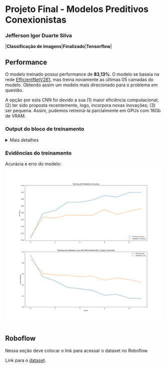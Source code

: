 # Projeto Final - Modelos Preditivos Conexionistas

### Jefferson Igor Duarte Silva

|**Classificação de Imagens**|**Finalizado**|**Tensorflow**|


## Performance

O modelo treinado possui performance de **83,13%**.
O modelo se baseia na rede [EfficientNetV2B1](https://keras.io/api/applications/efficientnet_v2/), mas treina novamente as últimas 05 camadas do modelo. Obtendo assim um modelo mais direcionado para o problema em questão.

A opção por esta CNN foi devido a sua (1) maior eficiência computacional; (2) ter sido proposta recentemente, logo, incorpora novas inovações; (3) ser pequena. Assim, pudemos retreiná-la parcialmente em GPUs com 16Gb de VRAM.

### Output do bloco de treinamento

<details>
  <summary>Mais detalhes</summary>
  
  ```
Epoch 1/10
26/26 [==============================] - 211s 5s/step - loss: 0.9392 - accuracy: 0.6122 - val_loss: 0.8656 - val_accuracy: 0.6228
Epoch 2/10
26/26 [==============================] - 191s 5s/step - loss: 0.5459 - accuracy: 0.7958 - val_loss: 0.6099 - val_accuracy: 0.7682
Epoch 3/10
26/26 [==============================] - 189s 6s/step - loss: 0.4713 - accuracy: 0.8161 - val_loss: 0.5772 - val_accuracy: 0.7613
Epoch 4/10
26/26 [==============================] - 189s 5s/step - loss: 0.3542 - accuracy: 0.8770 - val_loss: 0.5743 - val_accuracy: 0.7833
Epoch 5/10
26/26 [==============================] - 191s 5s/step - loss: 0.3310 - accuracy: 0.8770 - val_loss: 0.5487 - val_accuracy: 0.7805
Epoch 6/10
26/26 [==============================] - 189s 5s/step - loss: 0.3038 - accuracy: 0.8926 - val_loss: 0.5600 - val_accuracy: 0.7819
Epoch 7/10
26/26 [==============================] - 196s 6s/step - loss: 0.2133 - accuracy: 0.9254 - val_loss: 0.4853 - val_accuracy: 0.8230
Epoch 8/10
26/26 [==============================] - 190s 5s/step - loss: 0.2291 - accuracy: 0.9154 - val_loss: 0.5258 - val_accuracy: 0.7874
Epoch 9/10
26/26 [==============================] - 191s 5s/step - loss: 0.1611 - accuracy: 0.9485 - val_loss: 0.4943 - val_accuracy: 0.8107
Epoch 10/10
26/26 [==============================] - 198s 6s/step - loss: 0.1505 - accuracy: 0.9494 - val_loss: 0.4462 - val_accuracy: 0.8313
  ```
</details>

### Evidências do treinamento

Acurácia e erro do modelo:
![Acurácia e erro do modelo](https://github.com/jeffersonduartebr/dataset_ovos/blob/main/assets/train_val_acc_los_EfficientNetV2B1-5l.png)

## Roboflow

Nessa seção deve colocar o link para acessar o dataset no Roboflow

Link para o [dataset](https://universe.roboflow.com/projetos-egvuo/deteccao_ovos).

